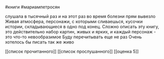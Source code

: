 #книги #мариампетросян

слушала в тысячный раз и на этот раз во время болезни прям вывезло
Живая атмосфера, персонажи, с которыми сливаешься, кусочки истории, складывающиеся в одно под конец.
Сложно описать эту книгу, это действительно набор картин, живых и ярких, и каждый персонаж - это что-то невообразимое
Буду перечитывать еще не раз
Очень хотелось бы писать так же живо

[[список прочитанного]]
[[список прослушанного]]
[[оценка 5]]